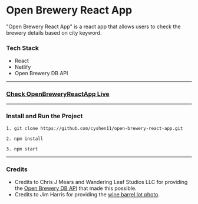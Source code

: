 # Open Brewery React App

"Open Brewery React App" is a react app that allows users to check the brewery details based on city keyword. 

### Tech Stack
- React
- Netlify
- Open Brewery DB API

---

### [Check OpenBreweryReactApp Live](https://6504ef05ba445e43833ce06e--open-brewery-react-app.netlify.app/)

---

### Install and Run the Project

```
1. git clone https://github.com/cyshen11/open-brewery-react-app.git
```
```
2. npm install
```
```
3. npm start
```

---

### Credits
- Credits to Chris J Mears and Wandering Leaf Studios LLC for providing the [Open Brewery DB API](https://www.openbrewerydb.org/) that made this possible.
- Credits to Jim Harris for providing the [wine barrel lot photo](https://unsplash.com/photos/zDlusnb3G3Q).
